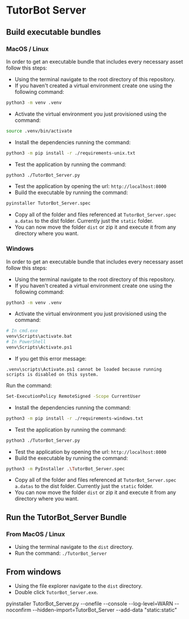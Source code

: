 # TutorBot Server


## Build executable bundles

### MacOS / Linux

In order to get an executable bundle that includes every necessary asset follow this steps:

- Using the terminal navigate to the root directory of this repository.
- If you haven't created a virtual environment create one using the following command:
``` bash
python3 -m venv .venv 
```
- Activate the virtual environment you just provisioned using the command:
``` bash
source .venv/bin/activate
```
- Install the dependencies running the command:
``` bash
python3 -m pip install -r ./requirements-unix.txt
```
- Test the application by running the command:
``` bash
python3 ./TutorBot_Server.py
```
- Test the application by opening the url: `http://localhost:8000`
- Build the executable by running the command:
``` bash
pyinstaller TutorBot_Server.spec
```
- Copy all of the folder and files referenced at `TutorBot_Server.spec` `a.datas` to the dist folder. Currently just the `static` folder.
- You can now move the folder `dist` or zip it and execute it from any directory where you want.


### Windows

In order to get an executable bundle that includes every necessary asset follow this steps:

- Using the terminal navigate to the root directory of this repository.
- If you haven't created a virtual environment create one using the following command:
``` bash
python3 -m venv .venv 
```
- Activate the virtual environment you just provisioned using the command:
``` bash
# In cmd.exe
venv\Scripts\activate.bat
# In PowerShell
venv\Scripts\Activate.ps1
```
- If you get this error message:
```
.venv\scripts\Activate.ps1 cannot be loaded because running 
scripts is disabled on this system.
```
Run the command:
``` bash
Set-ExecutionPolicy RemoteSigned -Scope CurrentUser
```
- Install the dependencies running the command:
``` bash
python3 -m pip install -r ./requirements-windows.txt
```
- Test the application by running the command:
``` bash
python3 ./TutorBot_Server.py
```
- Test the application by opening the url: `http://localhost:8000`
- Build the executable by running the command:
``` bash
python3 -m PyInstaller .\TutorBot_Server.spec
```
- Copy all of the folder and files referenced at `TutorBot_Server.spec` `a.datas` to the dist folder. Currently just the `static` folder.
- You can now move the folder `dist` or zip it and execute it from any directory where you want.


## Run the TutorBot_Server Bundle

### From MacOS / Linux

- Using the terminal navigate to the `dist` directory.
- Run the command: `./TutorBot_Server`

## From windows

- Using the file explorer navigate to the `dist` directory.
- Double click `TutorBot_Server.exe`.


pyinstaller TutorBot_Server.py --onefile --console --log-level=WARN --noconfirm --hidden-import=TutorBot_Server --add-data "static:static"